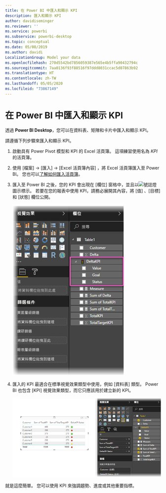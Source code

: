 ```yaml
---
title: 在 Power BI 中匯入和顯示 KPI
description: 匯入和顯示 KPI
author: davidiseminger
ms.reviewer: ''
ms.service: powerbi
ms.subservice: powerbi-desktop
ms.topic: conceptual
ms.date: 05/08/2019
ms.author: davidi
LocalizationGroup: Model your data
ms.openlocfilehash: 270d5542bd7856059387e565e4b5ffa90432794c
ms.sourcegitcommit: 7aa0136f93f88516f97ddd8031ccac5d07863b92
ms.translationtype: HT
ms.contentlocale: zh-TW
ms.lasthandoff: 05/05/2020
ms.locfileid: "73867149"
---
```

# <a name="import-and-display-kpis-in-power-bi"></a>在 Power BI 中匯入和顯示 KPI
透過 **Power BI Desktop**，您可以在資料表、矩陣和卡片中匯入和顯示 KPI。

請遵循下列步驟來匯入和顯示 KPI。

1. 啟動具有 Power Pivot 模型和 KPI 的 Excel 活頁簿。 這項練習使用名為 *KPI* 的活頁簿。

1. 使用 [檔案] -> [匯入] -> [Excel 活頁簿內容]  ，將 Excel 活頁簿匯入至 Power BI。 您也可以[了解如何匯入活頁簿](desktop-import-excel-workbooks.md)。 

1. 匯入至 Power BI 之後，您的 KPI 會出現在 [欄位]  窗格中，並且以![號誌燈](media/desktop-import-and-display-kpis/traffic.png)圖示標示。 若要在您的報表中使用 KPI，請務必展開其內容，將 [值]  、[目標]  和 [狀態]  欄位公開。

    ![](media/desktop-import-and-display-kpis/desktoppreviewfeatureon2.png)

1. 匯入的 KPI 最適合在標準視覺效果類型中使用，例如 [資料表]  類型。 Power BI 也包含 [KPI]  視覺效果類型，而它只應該用於建立新的 KPI。
   
    ![](media/desktop-import-and-display-kpis/desktoppreviewfeatureon3.png)

就是這麼簡單。 您可以使用 KPI 來強調趨勢、進度或其他重要指標。
